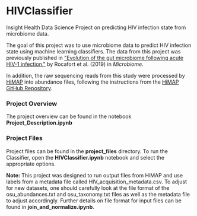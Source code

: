 # HIVClassifier
Insight Health Data Science Project on predicting HIV infection state from microbiome data.

The goal of this project was to use microbiome data to predict HIV infection state using machine learning classifiers. The data from this project was previously published in ["Evolution of the gut microbiome following acute HIV-1 infection,"](https://www.ncbi.nlm.nih.gov/pmc/articles/PMC6511141/pdf/40168_2019_Article_687.pdf) by Rocafort et al. (2019) in *Microbiome*.

In addition, the raw sequencing reads from this study were processed by [HiMAP](https://www.biorxiv.org/content/10.1101/565572v1) into abundance files, following the instructions from the [HiMAP GitHub Repository](https://github.com/taolonglab/himap). 


### Project Overview

The project overview can be found in the notebook **Project_Description.ipynb**

### Project Files

Project files can be found in the **project_files** directory. To run the Classifier, open the **HIVClassifier.ipynb** notebook and select the appropriate options. 

**Note:** This project was designed to run output files from HiMAP and use labels from a metadata file called HIV_acquisition_metadata.csv. To adjust for new datasets, one should carefully look at the file format of the osu_abundances.txt and osu_taxonomy.txt files as well as the metadata file to adjust accordingly. Further details on file format for input files can be found in **join_and_normalize.ipynb**.